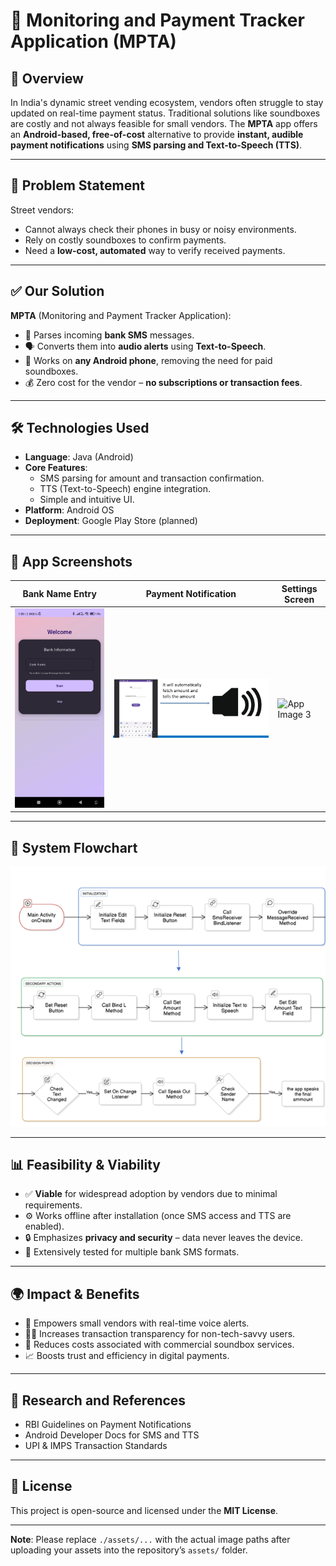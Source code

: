 # 📢 Monitoring and Payment Tracker Application (MPTA)

## 🚀 Overview

In India's dynamic street vending ecosystem, vendors often struggle to stay updated on real-time payment status. Traditional solutions like soundboxes are costly and not always feasible for small vendors. The **MPTA** app offers an **Android-based, free-of-cost** alternative to provide **instant, audible payment notifications** using **SMS parsing and Text-to-Speech (TTS)**.

---

## 🧠 Problem Statement

Street vendors:
- Cannot always check their phones in busy or noisy environments.
- Rely on costly soundboxes to confirm payments.
- Need a **low-cost, automated** way to verify received payments.

---

## ✅ Our Solution

**MPTA** (Monitoring and Payment Tracker Application):
- 📩 Parses incoming **bank SMS** messages.
- 🗣️ Converts them into **audio alerts** using **Text-to-Speech**.
- 📱 Works on **any Android phone**, removing the need for paid soundboxes.
- 💰 Zero cost for the vendor – **no subscriptions or transaction fees**.

---

## 🛠️ Technologies Used

- **Language**: Java (Android)
- **Core Features**:
  - SMS parsing for amount and transaction confirmation.
  - TTS (Text-to-Speech) engine integration.
  - Simple and intuitive UI.
- **Platform**: Android OS
- **Deployment**: Google Play Store (planned)

---

## 📱 App Screenshots

| Bank Name Entry | Payment Notification | Settings Screen |
|------------------|----------------------|------------------|
| ![App Image 1](https://github.com/keshavgoel892/MPTA/blob/bc27e372c3734053e9935eab76b982e670bb265d/IMG-20250531-WA0002.jpg) | ![App Image 2](https://github.com/keshavgoel892/MPTA/blob/6239cbee9cbbcb324d9c38b0867477deeab5fa14/image.png) | ![App Image 3](./assets/app_image3.png) |

---

## 🔄 System Flowchart

![System Flowchart](https://github.com/keshavgoel892/MPTA/blob/bc27e372c3734053e9935eab76b982e670bb265d/Picture7.png)

---

## 📊 Feasibility & Viability

- ✅ **Viable** for widespread adoption by vendors due to minimal requirements.
- ⚙️ Works offline after installation (once SMS access and TTS are enabled).
- 🔒 Emphasizes **privacy and security** – data never leaves the device.
- 🧪 Extensively tested for multiple bank SMS formats.

---

## 🌍 Impact & Benefits

- 🎯 Empowers small vendors with real-time voice alerts.
- 🧏‍♂️ Increases transaction transparency for non-tech-savvy users.
- 💸 Reduces costs associated with commercial soundbox services.
- 📈 Boosts trust and efficiency in digital payments.

---

## 🔬 Research and References

- RBI Guidelines on Payment Notifications
- Android Developer Docs for SMS and TTS
- UPI & IMPS Transaction Standards

---

## 📄 License

This project is open-source and licensed under the **MIT License**.

---

**Note**: Please replace `./assets/...` with the actual image paths after uploading your assets into the repository’s `assets/` folder.
